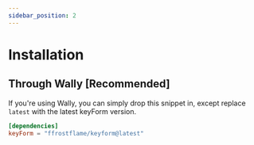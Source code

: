 ```yaml
---
sidebar_position: 2
---
```

# Installation

## Through Wally [Recommended]

If you're using Wally, you can simply drop this snippet in, except replace `latest` with the latest keyForm version.

```toml title="wally.toml"
[dependencies]
keyForm = "ffrostflame/keyform@latest"
```